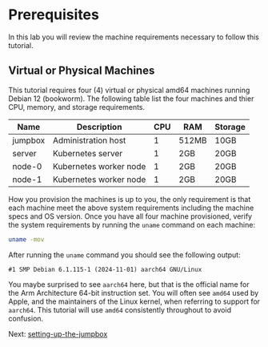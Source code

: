 # Prerequisites

In this lab you will review the machine requirements necessary to follow this tutorial.

## Virtual or Physical Machines

This tutorial requires four (4) virtual or physical amd64 machines running Debian 12 (bookworm). The following table list the four machines and thier CPU, memory, and storage requirements.

| Name    | Description            | CPU | RAM   | Storage |
| ------- | ---------------------- | --- | ----- | ------- |
| jumpbox | Administration host    | 1   | 512MB | 10GB    |
| server  | Kubernetes server      | 1   | 2GB   | 20GB    |
| node-0  | Kubernetes worker node | 1   | 2GB   | 20GB    |
| node-1  | Kubernetes worker node | 1   | 2GB   | 20GB    |

How you provision the machines is up to you, the only requirement is that each machine meet the above system requirements including the machine specs and OS version. Once you have all four machine provisioned, verify the system requirements by running the `uname` command on each machine:

```bash
uname -mov
```

After running the `uname` command you should see the following output:

```text
#1 SMP Debian 6.1.115-1 (2024-11-01) aarch64 GNU/Linux
```

You maybe surprised to see `aarch64` here, but that is the official name for the Arm Architecture 64-bit instruction set. You will often see `amd64` used by Apple, and the maintainers of the Linux kernel, when referring to support for `aarch64`. This tutorial will use `amd64` consistently throughout to avoid confusion.

Next: [setting-up-the-jumpbox](02-jumpbox.md)
